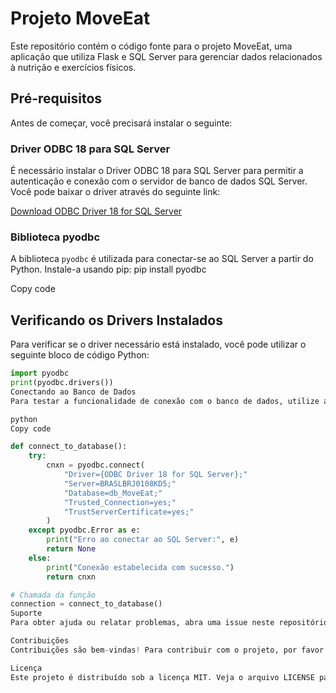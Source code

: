 # Projeto MoveEat

Este repositório contém o código fonte para o projeto MoveEat, uma aplicação que utiliza Flask e SQL Server para gerenciar dados relacionados à nutrição e exercícios físicos.

## Pré-requisitos

Antes de começar, você precisará instalar o seguinte:

### Driver ODBC 18 para SQL Server

É necessário instalar o Driver ODBC 18 para SQL Server para permitir a autenticação e conexão com o servidor de banco de dados SQL Server. Você pode baixar o driver através do seguinte link:

[Download ODBC Driver 18 for SQL Server](https://docs.microsoft.com/en-us/sql/connect/odbc/download-odbc-driver-for-sql-server)

### Biblioteca pyodbc

A biblioteca `pyodbc` é utilizada para conectar-se ao SQL Server a partir do Python. Instale-a usando pip:
pip install pyodbc

Copy code


## Verificando os Drivers Instalados

Para verificar se o driver necessário está instalado, você pode utilizar o seguinte bloco de código Python:

```python
import pyodbc
print(pyodbc.drivers())
Conectando ao Banco de Dados
Para testar a funcionalidade de conexão com o banco de dados, utilize a função connect_to_database definida abaixo:

python
Copy code

def connect_to_database():
    try:
        cnxn = pyodbc.connect(
            "Driver={ODBC Driver 18 for SQL Server};"
            "Server=BRASLBRJ0108KD5;"
            "Database=db_MoveEat;"
            "Trusted_Connection=yes;"
            "TrustServerCertificate=yes;"
        )
    except pyodbc.Error as e:
        print("Erro ao conectar ao SQL Server:", e)
        return None
    else:
        print("Conexão estabelecida com sucesso.")
        return cnxn

# Chamada da função
connection = connect_to_database()
Suporte
Para obter ajuda ou relatar problemas, abra uma issue neste repositório GitHub.

Contribuições
Contribuições são bem-vindas! Para contribuir com o projeto, por favor faça um fork do repositório e submeta um pull request com suas alterações.

Licença
Este projeto é distribuído sob a licença MIT. Veja o arquivo LICENSE para mais detalhes.




